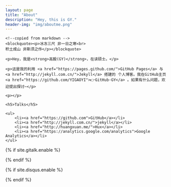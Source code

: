```yaml
---
layout: page
title: "About"
description: "Hey, this is GY."
header-img: "img/aboutme.png"
---
```


<!-- Language Selector -->
<!-- <select class="sel-lang" onchange= "onLanChange(this.options[this.options.selectedIndex].value)">
    <option value="0" selected> 中文 Chinese </option>
    <option value="1"> 英文 English </option>
</select> -->

<!-- Chinese Version -->
<div class="zh post-container">

    <!--copied from markdown -->
    <blockquote><p>冰冻三尺 非一日之寒<br>
    积土成山 非斯须之作</p></blockquote>

    <p>Hey，我是<strong>高毅(GY)</strong>，在读硕士。</p>

    <p>这是我的利用 <a href="https://pages.github.com/">GitHub Pages</a> 与 <a href="http://jekyll.com.cn/">Jekyll</a> 搭建的 个人博客。我在GitHub主页<a href="https://github.com/YIGAOYI">👉GitHub·GY</a> 。如果有什么问题，欢迎提出探讨~</p>

    <p></p>
    
    <h5>Talks</h5>

    <ul>
        <li><a href="https://github.com">GitHub</a></li>
        <li><a href="http://jekyll.com.cn/">jekyll</a></li>
        <li><a href="http://huangxuan.me/">Hux</a></li> 
        <li><a href="https://analytics.google.com/analytics">Google Analytics</a></li>
    </ul>
</div>

<!-- English Version -->
<!-- <div class="en post-container">
    <blockquote><p>Yet another iOS Developer. <br>
    Yet another Life-long Student.</p></blockquote>

    <p>Hi, I am <strong>Baiying Qiu</strong>，you can call me <strong>BY</strong>. I am an iOS software engineer and currently working in Xiamen</p>

    <p>This is my personal blog, through making Github Pages and Jekyll.My GitHub  👉 <a href="http://github.com/qiubaiying">Github·BY</a>.</p>
    
    <p>I am a sports enthusiast, I like fitness, running and boxing.</p>

    <h5>Talks</h5>

    <ul>
    <li><a href="https://github.com">GitHub</a></li>
    <li><a href="http://jekyll.com.cn/">jekyll</a></li>
    <li><a href="https://pages.github.com/">GitHub Pages</a></li>
    <li><a href="https://qiubaiying.github.io">BY</a></li>
    </ul>
</div> -->

<!-- Handle Language Change -->
<script type="text/javascript">
    // get nodes
    var $zh = document.querySelector(".zh");
    var $en = document.querySelector(".en");
    var $select = document.querySelector("select");

    // bind hashchange event
    window.addEventListener('hashchange', _render);

    // handle render
    function _render(){
        var _hash = window.location.hash;
        // en
        if(_hash == "#en"){
            $select.selectedIndex = 1;
            $en.style.display = "block";
            $zh.style.display = "none";
        // zh by default
        }else{
            // not trigger onChange, otherwise cause a loop call.
            $select.selectedIndex = 0;
            $zh.style.display = "block";
            $en.style.display = "none";
        }
    }

    // handle select change
    function onLanChange(index){
        if(index == 0){
            window.location.hash = "#zh"
        }else{
            window.location.hash = "#en"
        }
    }

    // init
    _render();
</script>


<!-- Gitalk 评论 start  -->
{% if site.gitalk.enable %}
<!-- Gitalk link  -->
<link rel="stylesheet" href="https://unpkg.com/gitalk/dist/gitalk.css">
<script src="https://unpkg.com/gitalk@latest/dist/gitalk.min.js"></script>

<div id="gitalk-container"></div>
    <script type="text/javascript">
    var gitalk = new Gitalk({
    clientID: '{{site.gitalk.clientID}}',
    clientSecret: '{{site.gitalk.clientSecret}}',
    repo: '{{site.gitalk.repo}}',
    owner: '{{site.gitalk.owner}}',
    admin: ['{{site.gitalk.admin}}'],
    distractionFreeMode: {{site.gitalk.distractionFreeMode}},
    id: 'about',
    });
    gitalk.render('gitalk-container');
</script>
{% endif %}
<!-- Gitalk end -->

 <!-- disqus 评论框 start  -->
{% if site.disqus.enable %}

<div class="comment">
    <div id="disqus_thread" class="disqus-thread">
    </div>
</div>
<!-- disqus 评论框 end -->

<!-- disqus 公共JS代码 start (一个网页只需插入一次) -->
<script type="text/javascript">
    /* * * CONFIGURATION VARIABLES * * */
    var disqus_shortname = "{{site.disqus.username}}";
    var disqus_identifier = "{{site.disqus.username}}/{{page.url}}";
    var disqus_url = "{{site.url}}{{page.url}}";

    (function() {
        var dsq = document.createElement('script'); dsq.type = 'text/javascript'; dsq.async = true;
        dsq.src = '//' + disqus_shortname + '.disqus.com/embed.js';
        (document.getElementsByTagName('head')[0] || document.getElementsByTagName('body')[0]).appendChild(dsq);
    })();
</script>
<!-- disqus 公共JS代码 end -->
{% endif %}

